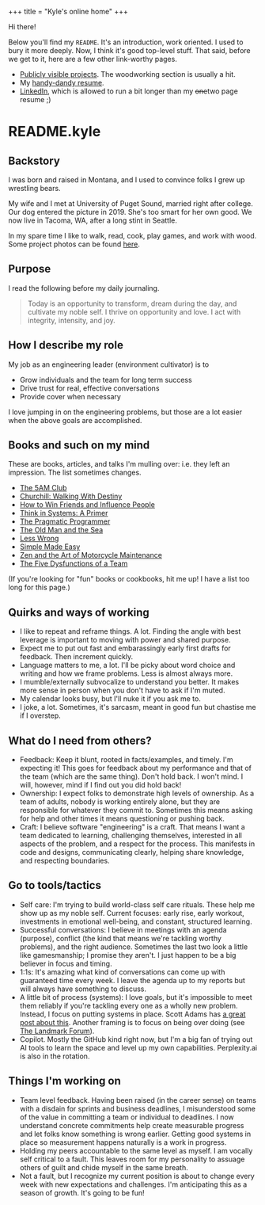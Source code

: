 +++
title = "Kyle's online home"
+++

Hi there!

Below you'll find my `README`. It's an introduction, work oriented. I used to bury it more deeply. Now, I think it's good top-level stuff. That said, before we get to it, here are a few other link-worthy pages.

- [Publicly visible projects](/projects). The woodworking
  section is usually a hit.
- My [handy-dandy resume](https://github.com/krwenholz/Resume/blob/master/resume.pdf).
- [LinkedIn](https://www.linkedin.com/in/kyle-wenholz/), which is allowed to run a bit longer than my ~~one~~two page resume ;)

# README.kyle

## Backstory

I was born and raised in Montana, and I used to convince folks I grew up wrestling bears.

My wife and I met at University of Puget Sound, married right after college. Our dog entered
the picture in 2019. She's too smart for her own good. We now live in Tacoma, WA, after a long stint in Seattle.

In my spare time I like to walk, read, cook, play games, and work with wood. Some project photos can be
found [here](https://photos.google.com/share/AF1QipPPR5N7AuE28ucrJPX9brb6XxazXH6ohPlECQ_gxl3nRAepbHHwU6n-_xrqe8Hu0g?key=UHhNRUVld1NlZGc1OGtUWFlpZXNhN0tGUUZIbmtn).

## Purpose

I read the following before my daily journaling.

> Today is an opportunity to transform, dream during the day, and cultivate my noble self. I thrive on opportunity and love. I act with integrity, intensity, and joy.

## How I describe my role

My job as an engineering leader (environment cultivator) is to

- Grow individuals and the team for long term success
- Drive trust for real, effective conversations
- Provide cover when necessary

I love jumping in on the engineering problems, but those are a lot easier when the above goals are accomplished.

## Books and such on my mind

These are books, articles, and talks I'm mulling over: i.e. they left an impression. The list sometimes changes.

- [The 5AM Club](https://www.robinsharma.com/book/the-5am-club)
- [Churchill: Walking With Destiny](https://www.amazon.com/Churchill-Walking-Destiny-Andrew-Roberts/dp/1101981008)
- [How to Win Friends and Influence People](https://en.wikipedia.org/wiki/How_to_Win_Friends_and_Influence_People)
- [Think in Systems: A Primer](https://www.goodreads.com/book/show/3828902-thinking-in-systems)
- [The Pragmatic Programmer](https://en.wikipedia.org/wiki/The_Pragmatic_Programmer)
- [The Old Man and the Sea](https://en.wikipedia.org/wiki/The_Old_Man_and_the_Sea)
- [Less Wrong](https://www.lesswrong.com/)
- [Simple Made Easy](https://www.infoq.com/presentations/Simple-Made-Easy/)
- [Zen and the Art of Motorcycle Maintenance](https://en.wikipedia.org/wiki/Zen_and_the_Art_of_Motorcycle_Maintenance)
- [The Five Dysfunctions of a Team](https://en.wikipedia.org/wiki/The_Five_Dysfunctions_of_a_Team)

(If you're looking for "fun" books or cookbooks, hit me up! I have a list too long for
this page.)

## Quirks and ways of working

- I like to repeat and reframe things. A lot. Finding the angle with best leverage is important to moving with power and shared purpose.
- Expect me to put out fast and embarassingly early first drafts for feedback. Then increment quickly.
- Language matters to me, a lot. I'll be picky about word choice and
  writing and how we frame problems. Less is almost always more.
- I mumble/externally subvocalize to understand you better. It makes more sense in
  person when you don't have to ask if I'm muted.
- My calendar looks busy, but I'll nuke it if you ask me to.
- I joke, a lot. Sometimes, it's sarcasm, meant in good fun but chastise me if I overstep.

## What do I need from others?

- Feedback: Keep it blunt, rooted in facts/examples, and timely. I'm expecting it! This goes for feedback about my performance and that of the team (which are the same thing). Don't hold back. I won't mind. I will, however, mind if I find
  out you did hold back!
- Ownership: I expect folks to demonstrate high levels of ownership. As a team of adults, nobody is working entirely alone, but they are responsible for whatever they commit to. Sometimes this means asking for help and other times it means questioning or pushing back.
- Craft: I believe software "engineering" is a craft. That means I want a team dedicated to learning, challenging themselves, interested in all aspects of the problem, and a respect for the process. This manifests in code and designs, communicating clearly, helping share knowledge, and respecting boundaries.

## Go to tools/tactics

- Self care: I'm trying to build world-class self care rituals. These help me show up as my noble self. Current focuses: early rise, early workout, investments in emotional well-being, and constant, structured learning.
- Successful conversations: I believe in meetings with an agenda (purpose), conflict (the kind that means we're tackling worthy problems), and the right audience. Sometimes the last two look a little like gamesmanship; I promise they aren't. I just happen to be a big believer in focus and timing.
- 1:1s: It's amazing what kind of conversations can come up with guaranteed time every week. I leave the agenda up to my reports but will always have something to discuss.
- A little bit of process (systems): I love goals, but it's impossible to meet them reliably if you're tackling every one as a wholly new problem. Instead, I focus on putting systems in place. Scott Adams has [a great post about this](https://www.scottadamssays.com/2013/11/18/goals-vs-systems/). Another framing is to focus on being over doing (see [The Landmark Forum](https://www.landmarkworldwide.com)).
- Copilot. Mostly the GitHub kind right now, but I'm a big fan of trying out AI tools to learn the space and level up my own capabilities. Perplexity.ai is also in the rotation.

## Things I'm working on

- Team level feedback. Having
  been raised (in the career sense) on teams with a disdain for sprints and business deadlines,
  I misunderstood some of the value in committing a team or individual to deadlines. I now
  understand concrete commitments help create measurable progress and let folks know
  something is wrong earlier. Getting good systems in place so measurement happens
  naturally is a work in progress.
- Holding my peers accountable to the same level as myself. I am vocally self critical to a
  fault. This leaves room for my personality to assuage others of guilt and chide myself in
  the same breath.
- Not a fault, but I recognize my current position is about to change every week with new
  expectations and challenges. I'm anticipating this as a season of growth. It's going to be fun!
